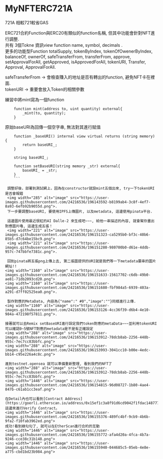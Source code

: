 # MyNFTERC721A
721A 相較721較省GAS


ERC721合約Function與ERC20有類似的function名稱, 但其中功能會針對NFT進行調整.  
共有 3個Tokne 資訊view function name, symbol, decimals .  
更多的功能型Function totalSupply, tokenByIndex, tokenOfOwenerByIndex, balanceOf, ownerOf, safeTransferFrom, transferFrom, approve, setApprovalForAll, getApproved, isApprovedForAll, tokenURI, Transfer, Approval, ApprovalForAll.  

safeTransferFrom -> 會檢查賺入的地址是否有轉出的function, 避免NFT卡在裡面.  
tokenURI -> 重要會放入Token的相關參數

練習中將mint寫為一個function
```Solidity
    function mint(address to, uint quantity) external{
        _mint(to, quantity);
    }
```
原始baseURI為回傳一個空字串, 無法對其進行賦值
```Solidity
    function _baseURI() internal view virtual returns (string memory) {
        return baseURI_;
    }

    string baseURI_;

    function setBaseURI(string memory _str) external{
        baseURI_ = _str;
    }
    ```
       
 調整好後，部署到測試網上，因為在constructor就設mint五個出來, try一下tokenURI是否會報錯
 <img width="285" alt="image" src="https://user-images.githubusercontent.com/24216536/196143592-b8199ab4-3c8f-4ef7-8a93-6efb92b9055d.png">.  
 下一步要調整baseURI, 要使用IPFS上傳圖片, 以及metadata, 這邊使用pinata平台.  
 
 這邊圖片使用最近很紅的AI Dalle-2 來生成吧~~~, 給他一串描述的內容, 就會幫你畫出對應圖片嚕, 這邊生成五張！  
 <img width="221" alt="image" src="https://user-images.githubusercontent.com/24216536/196151323-ca5295b0-bf3c-40b6-85b5-d7c64be15bc9.png">
 <img width="221" alt="image" src="https://user-images.githubusercontent.com/24216536/196151280-980700b0-d61e-4ddb-957c-747bbfe7381c.png">.  
 
 回到pinata將五張png上傳上去, 第二張圖提供的URI就是我們等一下metadata要串的圖片網址!!   
<img width="1160" alt="image" src="https://user-images.githubusercontent.com/24216536/196151633-15617702-c6db-49b0-ae81-71db2093cd20.png">
<img width="1160" alt="image" src="https://user-images.githubusercontent.com/24216536/196151680-fbf984a5-6939-403a-a291-d7ff02525ea0.png">.  

 製作對應的MetaData, 內容為{"name":" #0","image":""}同樣進行上傳.  
<img width="1160" alt="image" src="https://user-images.githubusercontent.com/24216536/196153126-4cc36f39-d6b4-4e10-984a-472198f57811.png">.  

接著就可以去Remix setBaseURI進行設定我們token對應的metaData~~~並利用tokenURI可以確認0~5號NFT對應的metadata是不是有正確設定
<img width="288" alt="image" src="https://user-images.githubusercontent.com/24216536/196153912-78dcb8ab-2256-448b-955c-7ec7cc83bbfc.png">
<img width="288" alt="image" src="https://user-images.githubusercontent.com/24216536/196153993-3041cc10-b00e-4edc-bb14-c95e226a4c8c.png">   

進到testnet.opensea 就可以準備重新整理, 看到我們的NFT了   
<img width="288" alt="image" src="https://user-images.githubusercontent.com/24216536/196153912-78dcb8ab-2256-448b-955c-7ec7cc83bbfc.png">   
<img width="1446" alt="image" src="https://user-images.githubusercontent.com/24216536/196154815-96d08727-1b80-4ae4-847b-c61ab1cc3eaf.png">   

在Detail內也可以看到[Contract Address](https://goerli.etherscan.io/address/0x15ef1c3a8f91d6cd9042f1fdac148777fb9ab171)
這邊來進行Verify Contract。 
<img width="1446" alt="image" src="https://user-images.githubusercontent.com/24216536/196155376-489fc4bf-9cb9-4b6b-9fa2-f10fab3962ed.png">   
成功!看到綠勾勾了, 就可以在EtherScan進行合約的互動
<img width="1446" alt="image" src="https://user-images.githubusercontent.com/24216536/196155772-afa4d20a-4fca-4b7a-9246-cce38c31b148.png">   
<img width="1446" alt="image" src="https://user-images.githubusercontent.com/24216536/196155940-044685c5-05eb-4e8e-a775-cbd1bd23b984.png">
